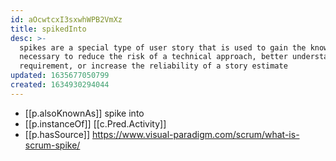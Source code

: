 ```yaml
---
id: aOcwtcxI3sxwhWPB2VmXz
title: spikedInto
desc: >-
  spikes are a special type of user story that is used to gain the knowledge
  necessary to reduce the risk of a technical approach, better understand a
  requirement, or increase the reliability of a story estimate
updated: 1635677050799
created: 1634930294044
---
```



- [[p.alsoKnownAs]] spike into
- [[p.instanceOf]] [[c.Pred.Activity]]
- [[p.hasSource]] https://www.visual-paradigm.com/scrum/what-is-scrum-spike/
